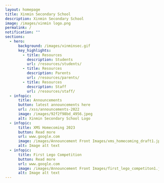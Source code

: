 ```yaml
---
layout: homepage
title: Xinmin Secondary School
description: Xinmin Secondary School
image: /images/xinmin logo.png
permalink: /
notification: ""
sections:
  - hero:
      background: /images/xinminsec.gif
      key_highlights:
        - title: Resources
          description: Students
          url: /resources/students/
        - title: Resources
          description: Parents
          url: /resources/parents/
        - title: Resources
          description: Staff
          url: /resources/staff/
  - infopic:
      title: Announcements
      button: latest announcements here
      url: /xss/announcements-2022
      image: /images/92f2f98bd_4956.jpeg
      alt: Xinmin Secondary School Logo
  - infopic:
      title: XMS Homecoming 2023
      button: Read more
      url: www.google.com
      image: /images/Announcement Front Images/xms_homecoming_draft1.jpg
      alt: Image alt text
  - infopic:
      title: First Lego Competition
      button: Read more
      url: www.google.com
      image: /images/Announcement Front Images/first_lego_competiton1.jpg
      alt: Image alt text
---
```

